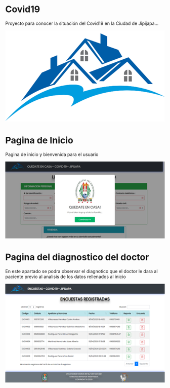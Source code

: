 # Covid19
Proyecto para conocer la situación del Covid19 en la Ciudad de Jipijapa...

![](img/QuedateEnCasa.png)

# Pagina de Inicio
Pagina de inicio y bienvenida para el usuario

![](docs/PageInicio.jpeg)

# Pagina del diagnostico del doctor
En este apartado se podra observar el diagnotico que el doctor le dara al paciente previo al analisis de los datos rellenados al inicio

![](docs/DoctorDiagnostico.png)